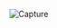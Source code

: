 
![Capture](https://user-images.githubusercontent.com/28908397/60013018-1397a480-9686-11e9-8ee1-329779550d5c.JPG)
